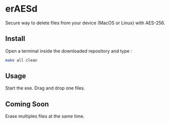 # erAESd
Secure way to delete files from your device (MacOS or Linux) with AES-256. 

## Install

Open a terminal inside the downloaded repository and type : 
```zsh
make all clean
```
## Usage
Start the exe.
Drag and drop one files.

## Coming Soon

Erase multiples files at the same time.
